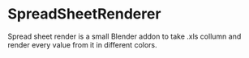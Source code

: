 # SpreadSheetRenderer

Spread sheet render is a small Blender addon to take .xls collumn and render every value from it in different colors.
